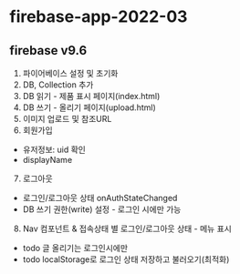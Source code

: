 # firebase-app-2022-03
## firebase v9.6
1. 파이어베이스 설정 및 초기화
2. DB, Collection 추가
3. DB 읽기 - 제품 표시 페이지(index.html)
4. DB 쓰기 - 올리기 페이지(upload.html)
5. 이미지 업로드 및 참조URL
6. 회원가입
  - 유저정보: uid 확인
  - displayName
7. 로그아웃
  - 로그인/로그아웃 상태 onAuthStateChanged
  - DB 쓰기 권한(write) 설정 - 로그인 시에만 가능
8. Nav 컴포넌트 & 접속상태 별 로그인/로그아웃 상태 - 메뉴 표시
- todo 글 올리기는 로그인시에만
- todo localStorage로 로그인 상태 저장하고 불러오기(최적화)